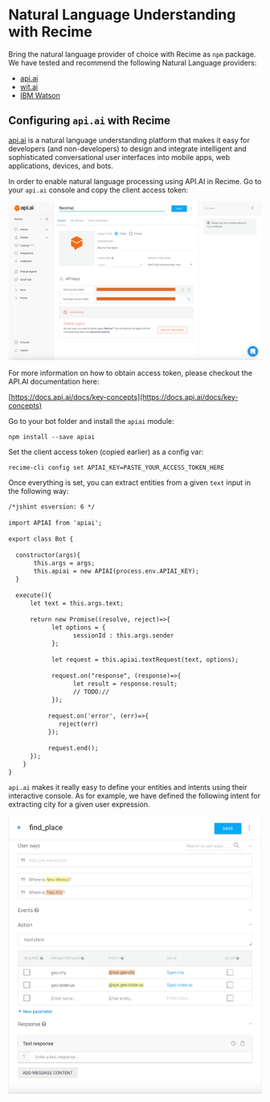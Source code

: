 # Natural Language Understanding with Recime

Bring the natural language provider of choice with Recime as `npm` package. We have tested and recommend the following Natural Language providers:

  * [api.ai](https://api.ai)
  * [wit.ai](https://github.com/wit-ai/node-wit)
  * [IBM Watson](https://www.npmjs.com/package/watson-developer-cloud)

## Configuring `api.ai` with Recime

[api.ai](https://api.ai/) is a natural language understanding platform that makes it easy for developers \(and non-developers\) to design and integrate intelligent and sophisticated conversational user interfaces into mobile apps, web applications, devices, and bots.


In order to enable natural language processing using API.AI in Recime. Go to your `api.ai` console and copy the client access token:


  ![](console.png)


For more information on how to obtain access token, please checkout the API.AI documentation here:

[https://docs.api.ai/docs/key-concepts](https://docs.api.ai/docs/key-concepts)

Go to your bot folder and install the `apiai` module:

```
npm install --save apiai

```

Set the client access token (copied earlier) as a config var:


```
recime-cli config set APIAI_KEY=PASTE_YOUR_ACCESS_TOKEN_HERE

```

Once everything is set, you can extract entities from a given `text` input in the following way:

```
/*jshint esversion: 6 */

import APIAI from 'apiai';

export class Bot {

  constructor(args){
       this.args = args;
       this.apiai = new APIAI(process.env.APIAI_KEY);
  }

  execute(){
      let text = this.args.text;

      return new Promise((resolve, reject)=>{
            let options = {
                  sessionId : this.args.sender
            };

            let request = this.apiai.textRequest(text, options);

            request.on("response", (response)=>{
                  let result = response.result;
                  // TODO://
            });

           request.on('error', (err)=>{
              reject(err)
           });

           request.end();
      });
    }
}

```

`api.ai` makes it really easy to define your entities and intents using their interactive console. As for example, we have defined the following intent for extracting city for a given user expression.


![](find_place.png)
